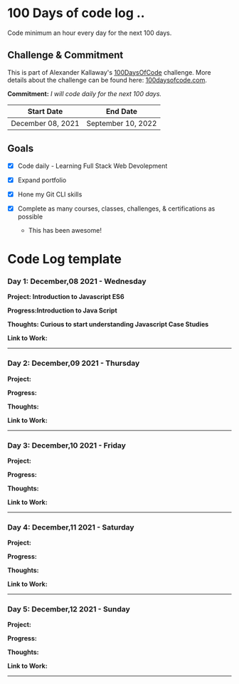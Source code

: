 # 100 Days of code log ..

Code minimum an hour every day for the next 100 days.

## Challenge & Commitment
This is part of Alexander Kallaway's [100DaysOfCode](https://github.com/Kallaway/100-days-of-code "the official repo") challenge. More details about the challenge can be found here: [100daysofcode.com](http://100daysofcode.com/ "100daysofcode.com").

**Commitment:** *I will code daily for the next 100 days.*

|  Start Date   | End Date     |
| ------------- | ------------ |
| December 08, 2021 | September 10, 2022 |

## Goals

- [x] Code daily - Learning Full Stack Web Devolepment
- [x] Expand portfolio
- [x] Hone my Git CLI skills
- [x] Complete as many courses, classes, challenges, & certifications as possible

  - This has been awesome! 

# Code Log template 

### Day 1: December,08 2021 - Wednesday

**Project: Introduction to Javascript ES6**

**Progress:Introduction to Java Script**

**Thoughts: Curious to start understanding Javascript Case Studies**

**Link to Work:**

---------------------------------------

### Day 2: December,09 2021 - Thursday

**Project:**

**Progress:**

**Thoughts:**

**Link to Work:**

---------------------------------------

### Day 3: December,10 2021 - Friday

**Project:**

**Progress:**

**Thoughts:**

**Link to Work:**

---------------------------------------

### Day 4: December,11 2021 - Saturday 

**Project:**

**Progress:**

**Thoughts:**

**Link to Work:**

---------------------------------------

### Day 5: December,12 2021 - Sunday

**Project:**

**Progress:**

**Thoughts:**

**Link to Work:**

---------------------------------------




